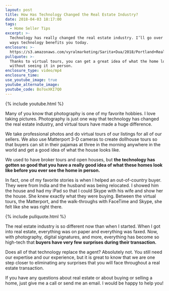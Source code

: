 ```yaml
---
layout: post
title: How Has Technology Changed the Real Estate Industry?
date: 2018-04-03 18:17:00
tags:
  - Home Seller Tips
excerpt: >-
  Technology has really changed the real estate industry. I’ll go over a few
  ways technology benefits you today.
enclosure: >-
  https://s3.amazonaws.com/vyralmarketing/Sarita+Dua/2018/Portland+Real+Estate+Agent-+VIRTUAL+TOUR.mp4
pullquote: >-
  Thanks to virtual tours, you can get a great idea of what the home looks like
  without seeing it in person.
enclosure_type: video/mp4
enclosure_time:
use_youtube_image: true
youtube_alternate_image:
youtube_code: Bo7oxXKI7Q0
---
```


{% include youtube.html %}

Many of you know that photography is one of my favorite hobbies. I love taking pictures. Photography is just one way that technology has changed the real estate industry, and virtual tours have made a huge difference.

We take professional photos and do virtual tours of our listings for all of our sellers. We also use Matterport 3-D cameras to create dollhouse tours so that buyers can sit in their pajamas at three in the morning anywhere in the world and get a good idea of what the house looks like.

We used to have broker tours and open houses, but **the technology has gotten so good that you have a really good idea of what these homes look like before you ever see the home in person.**

In fact, one of my favorite stories is when I helped an out-of-country buyer. They were from India and the husband was being relocated. I showed him the house and had my iPad so that I could Skype with his wife and show her the house. She knew exactly what they were buying. Between the virtual tours, the Matterport, and the walk-throughs with FaceTime and Skype, she felt like she was right there.

{% include pullquote.html %}

The real estate industry is so different now than when I started. When I got into real estate, everything was on paper and everything was faxed. Now, with photography, digital signatures, and more, everything has become so high-tech that **buyers have very few surprises during their transaction.**

Does all of that technology replace the agent? Absolutely not. You still need our expertise and our experience, but it is great to know that we are one step closer to eliminating any surprises that you will face throughout a real estate transaction.

If you have any questions about real estate or about buying or selling a home, just give me a call or send me an email. I would be happy to help you!